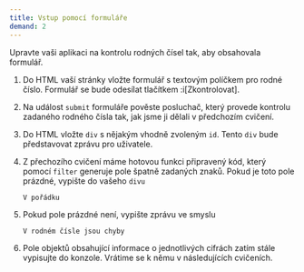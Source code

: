 ```yaml
---
title: Vstup pomocí formuláře
demand: 2
---
```


Upravte vaši aplikaci na kontrolu rodných čísel tak, aby obsahovala formulář.

1. Do HTML vaší stránky vložte formulář s textovým políčkem pro rodné číslo. Formulář se bude odesílat tlačítkem :i[Zkontrolovat].
1. Na událost `submit` formuláře pověste posluchač, který provede kontrolu zadaného rodného čísla tak, jak jsme ji dělali v předchozím cvičení.
1. Do HTML vložte `div` s nějakým vhodně zvoleným `id`. Tento `div` bude představovat zprávu pro uživatele.
1. Z přechozího cvičení máme hotovou funkci připravený kód, který pomocí `filter` generuje pole špatně zadaných znaků. Pokud je toto pole prázdné, vypište do vašeho `divu`

   ```text
   V pořádku
   ```

1. Pokud pole prázdné není, vypište zprávu ve smyslu
   ```text
   V rodném čísle jsou chyby
   ```
1. Pole objektů obsahující informace o jednotlivých cifrách zatím stále vypisujte do konzole. Vrátime se k němu v následujících cvičeních.
